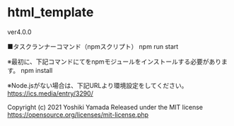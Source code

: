 # html_template
ver4.0.0 

■タスクランナーコマンド（npmスクリプト） 
npm run start

※最初に、下記コマンドにてをnpmモジュールをインストールする必要があります。 
npm install

※Node.jsがない場合は、下記URLより環境設定をしてください。 
https://ics.media/entry/3290/ 


Copyright (c) 2021 Yoshiki Yamada
Released under the MIT license
https://opensource.org/licenses/mit-license.php